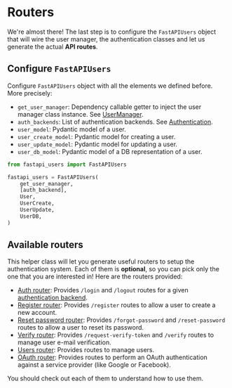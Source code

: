 # Routers

We're almost there! The last step is to configure the `FastAPIUsers` object that will wire the user manager, the authentication classes and let us generate the actual **API routes**.

## Configure `FastAPIUsers`

Configure `FastAPIUsers` object with all the elements we defined before. More precisely:

* `get_user_manager`: Dependency callable getter to inject the
    user manager class instance. See [UserManager](../user-manager.md).
* `auth_backends`: List of authentication backends. See [Authentication](../authentication/index.md).
* `user_model`: Pydantic model of a user.
* `user_create_model`: Pydantic model for creating a user.
* `user_update_model`: Pydantic model for updating a user.
* `user_db_model`: Pydantic model of a DB representation of a user.

```py
from fastapi_users import FastAPIUsers

fastapi_users = FastAPIUsers(
    get_user_manager,
    [auth_backend],
    User,
    UserCreate,
    UserUpdate,
    UserDB,
)
```

## Available routers

This helper class will let you generate useful routers to setup the authentication system. Each of them is **optional**, so you can pick only the one that you are interested in! Here are the routers provided:

* [Auth router](./auth.md): Provides `/login` and `/logout` routes for a given [authentication backend](../authentication/index.md).
* [Register router](./register.md): Provides `/register` routes to allow a user to create a new account.
* [Reset password router](./reset.md): Provides `/forgot-password` and `/reset-password` routes to allow a user to reset its password.
* [Verify router](./verify.md): Provides `/request-verify-token` and `/verify` routes to manage user e-mail verification.
* [Users router](./users.md): Provides routes to manage users.
* [OAuth router](../oauth.md): Provides routes to perform an OAuth authentication against a service provider (like Google or Facebook).

You should check out each of them to understand how to use them.
